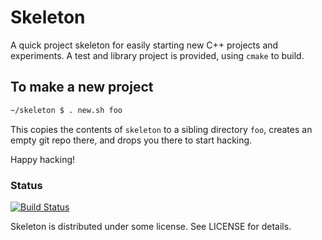 # Skeleton

A quick project skeleton for easily starting new C++ projects and experiments. A test and library project is provided, using `cmake` to build.

## To make a new project

```bash
~/skeleton $ . new.sh foo
```

This copies the contents of `skeleton` to a sibling directory `foo`, creates an empty git repo there, and drops you there to start hacking.

Happy hacking!

### Status
[![Build Status](https://travis-ci.org/elbeno/skeleton.svg?branch=master)](https://travis-ci.org/elbeno/skeleton)

Skeleton is distributed under some license. See LICENSE for details.
